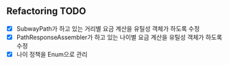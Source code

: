## Refactoring TODO

- [x] SubwayPath가 하고 있는 거리별 요금 계산을 유틸성 객체가 하도록 수정
- [x] PathResponseAssembler가 하고 있는 나이별 요금 계산을 유틸성 객체가 하도록 수정
- [x] 나이 정책을 Enum으로 관리